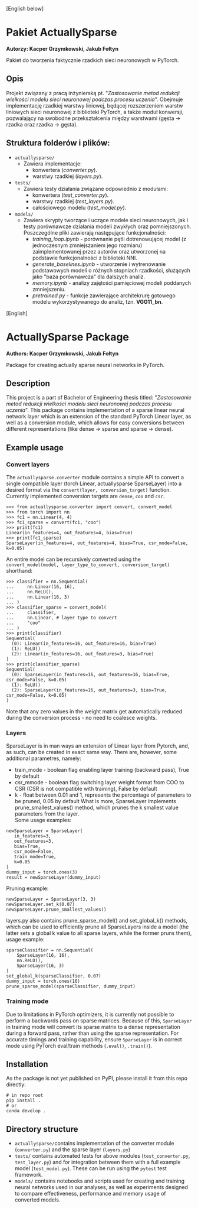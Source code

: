 [English below]

# Pakiet ActuallySparse
**Autorzy: Kacper Grzymkowski, Jakub Fołtyn**  

Pakiet do tworzenia faktycznie rzadkich sieci neuronowych w PyTorch.

## Opis
Projekt związany z pracą inżynierską pt. "*Zastosowanie metod redukcji wielkości modelu sieci neuronowej podczas procesu uczenia*". Obejmuje implementację rzadkiej warstwy liniowej, będącej rozszerzeniem warstw liniowych sieci neuronowej z biblioteki PyTorch, a także moduł konwersji, pozwalający na swobodne przekształcenia między warstwami (gęsta &rarr; rzadka oraz rzadka &rarr; gęsta).  

## Struktura folderów i plików:
* `actuallysparse/`
  - Zawiera implementacje:
    - konwertera (*converter.py*).
    - warstwy rzadkiej (*layers.py*).
* `tests/`
  - Zawiera testy działania związane odpowiednio z modułami:
    - konwertera (*test_converter.py*).
    - warstwy rzadkiej (*test_layers.py*).
    - całościowego modelu (*test_model.py*).
* `models/`
  - Zawiera skrypty tworzące i uczące modele sieci neuronowych, jak i testy porównawcze działania modeli zwykłych oraz pomniejszonych. Poszczególne pliki zawierają następujące funkcjonalności:
    - *training_loop.ipynb* - porównanie pętli dotrenowującej model (z jednoczesnym zmniejszaniem jego rozmiaru) zaimplementowanej przez autorów oraz utworzonej na podstawie funkcjonalności z biblioteki NNI.
    - *generate_baselines.ipynb* - utworzenie i wytrenowanie podstawowych modeli o różnych stopniach rzadkości, służących jako "baza porównawcza" dla dalszych analiz.
    - *memory.ipynb* - analizy zajętości pamięciowej modeli poddanych zmniejszeniu.
    - *pretrained.py* - funkcje zawierające architekrurę gotowego modelu wykorzystywanego do analiz, tzn. **VGG11_bn**.

  
  
[English]

# ActuallySparse Package
**Authors: Kacper Grzymkowski, Jakub Fołtyn**  

Package for creating actually sparse neural networks in PyTorch.

## Description
This project is a part of Bachelor of Engineering thesis titled: "*Zastosowanie metod redukcji wielkości modelu sieci neuronowej podczas procesu uczenia*".
This package contains implementation of a sparse linear neural network layer which is an extension of the standard PyTorch Linear layer, as well as a conversion module, which allows for easy conversions between different representations (like dense &rarr; sparse and sparse &rarr; dense). 

## Example usage
### Convert layers
The `actuallysparse.converter` module contains a simple API to convert a single compatible layer (torch Linear, actuallysparse SparseLayer) into a desired format via the `convert(layer, conversion_target)` function. Currently implemented conversion targets are `dense`, `coo` and `csr`.
```
>>> from actuallysparse.converter import convert, convert_model
>>> from torch import nn
>>> fc1 = nn.Linear(4, 4)
>>> fc1_sparse = convert(fc1, "coo")
>>> print(fc1)
Linear(in_features=4, out_features=4, bias=True)
>>> print(fc1_sparse)
SparseLayer(in_features=4, out_features=4, bias=True, csr_mode=False, k=0.05)
```
An entire model can be recursively converted using the `convert_model(model, layer_type_to_convert, conversion_target)` shorthand:
```
>>> classifier = nn.Sequential(
...     nn.Linear(16, 16),
...     nn.ReLU(),
...     nn.Linear(16, 3)
... )
>>> classifier_sparse = convert_model(
...     classifier,
...     nn.Linear, # layer type to convert
...     "coo"
... )
>>> print(classifier)
Sequential(
  (0): Linear(in_features=16, out_features=16, bias=True)
  (1): ReLU()
  (2): Linear(in_features=16, out_features=3, bias=True)
)
>>> print(classifier_sparse)
Sequential(
  (0): SparseLayer(in_features=16, out_features=16, bias=True, csr_mode=False, k=0.05)
  (1): ReLU()
  (2): SparseLayer(in_features=16, out_features=3, bias=True, csr_mode=False, k=0.05)
)
```
Note that any zero values in the weight matrix get automatically reduced during the conversion process - no need to coalesce weights.

### Layers
SparseLayer is in man ways an extension of Linear layer from Pytorch, and, as such, can be created in exact same way. There are, however, some additional parametres, namely:
 * train_mode - boolean flag enabling layer training (backward pass), True by default
 * csr_mmode - boolean flag switching layer weight format from COO to CSR (CSR is not compatible with training), False by default
 * k - float between 0.01 and 1, represents the percentage of parameters to be pruned, 0.05 by default
 What is more, SparseLayer implements prune_smallest_values() method, which prunes the k smallest value parameters from the layer.  
 Some usage examples:
 ```
 newSparseLayer = SparseLayer(
    in_features=3,
    out_features=3,
    bias=True,
    csr_mode=False,
    train_mode=True,
    k=0.05
)
dummy_input = torch.ones(3)
result = newSparseLayer(dummy_input)
 ```
 Pruning example:
 ```
 newSparseLayer = SparseLayer(3, 3)
 newSparseLayer.set_k(0.07)
 newSparseLayer.prune_smallest_values()
 ```
layers.py also contains prune_sparse_model() and set_global_k() methods, which can be used to efficiently prune all SparseLayers inside a model (the latter sets a global k value to all sparse layers, while the former pruns them), usage example:
```
sparseClassifier = nn.Sequential(
    SparseLayer(16, 16),
    nn.ReLU(),
    SparseLayer(16, 3)
)
set_global_k(sparseClassifier, 0.07)
dummy_input = torch.ones(16)
prune_sparse_model(sparseClassifier, dummy_input)
```
### Training mode
Due to limitations in PyTorch optimizers, it is currently not possible to perform a backwards pass on sparse matrices. 
Because of this, `SparseLayer` in training mode will convert its sparse matrix to a dense representation during a forward pass, rather than using the sparse representation.
For accurate timings and training capability, ensure `SparseLayer` is in correct mode using PyTorch eval/train methods (`.eval()`, `.train()`).

## Installation
As the package is not yet published on PyPI, please install it from this repo directly: 
```
# in repo root
pip install .
# or
conda develop .
```

## Directory structure

* `actuallysparse/`contains implementation of the converter module (`converter.py`) and the sparse layer (`layers.py`)
* `tests/` contains automated tests for above modules (`test_converter.py`, `test_layer.py`) and for integration between them with a full example model (`test_model.py`). These can be run using the `pytest` test framework.
* `models/` contains notebooks and scripts used for creating and training neural networks used in our analyses, as well as experiments designed to compare effectiveness, performance and memory usage of converted models.

